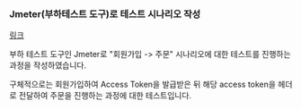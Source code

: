 ### Jmeter(부하테스트 도구)로 테스트 시나리오 작성

[링크](https://velog.io/@hsw08/Jmeter로-시나리오-작성)

부하 테스트 도구인 Jmeter로 "회원가입 -> 주문" 시나리오에 대한 테스트를 진행하는 과정을 작성하였습니다. 

구체적으로는 회원가입하여 Access Token을 발급받은 뒤 해당 access token을 헤더로 전달하여 주문을 진행하는 과정에 대한 테스트입니다.
